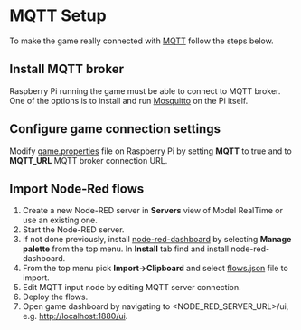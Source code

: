 # MQTT Setup
To make the game really connected with [MQTT](http://mqtt.org/) follow the steps below.
## Install MQTT broker
Raspberry Pi running the game must be able to connect to MQTT broker. One of the options is to install and run [Mosquitto](https://mosquitto.org/download/) on the Pi itself.

## Configure game connection settings
Modify [game.properties](game.properties) file on Raspberry Pi by setting 
**MQTT**  to true and to **MQTT_URL** MQTT broker connection URL.

## Import Node-Red flows
1. Create a new Node-RED server in **Servers** view of Model RealTime or use an existing one.
2. Start the Node-RED server.
3. If not done previously, install [node-red-dashboard](https://flows.nodered.org/node/node-red-dashboard) by selecting **Manage palette** from the top menu. In **Install** tab find and install node-red-dashboard.
4. From the top menu pick **Import->Clipboard** and select [flows.json](node-red\flows.json) file to import.
5. Edit MQTT input node by editing MQTT server connection.
6. Deploy the flows.
7. Open game dashboard by navigating to <NODE_RED_SERVER_URL>/ui, e.g. [http://localhost:1880/ui](http://localhost:1880/ui).
